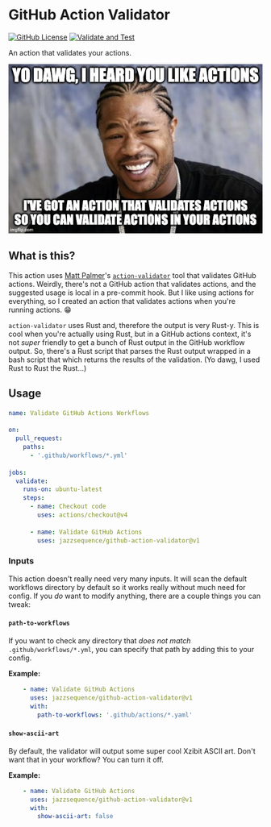 # GitHub Action Validator

[![GitHub License](https://img.shields.io/github/license/jazzsequence/github-action-validator)](https://github.com/jazzsequence/github-action-validator/blob/main/LICENSE)
[![Validate and Test](https://github.com/jazzsequence/github-action-validator/actions/workflows/test.yml/badge.svg)](https://github.com/jazzsequence/github-action-validator/actions/workflows/test.yml)

An action that validates your actions.

![Yo dawg, I heard you like actions](/assets/yo-dawg.jpg)

## What is this?

This action uses [Matt Palmer](https://github.com/mpalmer)'s [`action-validator`](https://github.com/mpalmer/action-validator) tool that validates GitHub actions. Weirdly, there's not a GitHub action that validates actions, and the suggested usage is local in a pre-commit hook. But I like using actions for everything, so I created an action that validates actions when you're running actions. 😁

`action-validator` uses Rust and, therefore the output is very Rust-y. This is cool when you're actually using Rust, but in a GitHub actions context, it's not _super_ friendly to get a bunch of Rust output in the GitHub workflow output. So, there's a Rust script that parses the Rust output wrapped in a bash script that which returns the results of the validation. (Yo dawg, I used Rust to Rust the Rust...)

## Usage
```yaml
name: Validate GitHub Actions Workflows

on:
  pull_request:
    paths:
      - '.github/workflows/*.yml'

jobs:
  validate:
    runs-on: ubuntu-latest
    steps:
      - name: Checkout code
        uses: actions/checkout@v4

      - name: Validate GitHub Actions
        uses: jazzsequence/github-action-validator@v1
```

### Inputs

This action doesn't really need very many inputs. It will scan the default workflows directory by default so it works really without much need for config. If you _do_ want to modify anything, there are a couple things you can tweak:

#### `path-to-workflows`

If you want to check any directory that _does not match_ `.github/workflows/*.yml`, you can specify that path by adding this to your config. 

**Example:**
```yaml
    - name: Validate GitHub Actions
      uses: jazzsequence/github-action-validator@v1
      with:
        path-to-workflows: '.github/actions/*.yaml'
```

#### `show-ascii-art`

By default, the validator will output some super cool Xzibit ASCII art. Don't want that in your workflow? You can turn it off.

**Example:**
```yaml
    - name: Validate GitHub Actions
      uses: jazzsequence/github-action-validator@v1
      with:
        show-ascii-art: false
```